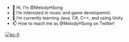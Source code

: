 - 👋 Hi, I’m @MelodyHSong
- 👀 I’m interested in music and game developemnt.
- 🌱 I’m currently learning Java, C#, C++, and using Unity.
- 📫 How to reach me as @MelodyHSong on Twitter!

[![ko-fi](https://ko-fi.com/img/githubbutton_sm.svg)](https://ko-fi.com/N4N237XNM)

<script src="https://tryhackme.com/badge/2205215"></script>

<!---
MelodyHSong/MelodyHSong is a ✨ special ✨ repository because its `README.md` (this file) appears on your GitHub profile.
You can click the Preview link to take a look at your changes.
--->
